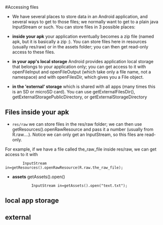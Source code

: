 #Accessing files

* We have several places to store data in an Android application, and several ways to get to those files; we normally want to get to a plain java InputStream or such. You can store files in 3 possible places:

* __inside your apk__ your application eventually becomes a zip file (named apk, but it is basically a zip :). You can store files here in resources (usually res/raw) or in the assets folder; you can then get read-only access to these files.
* __in your app's local storage__ Android provides application local storage that belongs to your application only; you can get access to it with openFileInput and openFileOutput (which take only a file name, not a namespace) and with openFilesDir, which gives you a File object.
* __in the 'external' storage__ which is shared with all apps (many times this is an SD or microSD card). You can use getExternalFilesDir(), getExternalStoragePublicDirectory, or getExternalStorageDirectory

## Files inside your apk

* `res/raw` we can store files in the res/raw folder; we can then use getResources().openRawResource and pass it a number (usually from R.raw....). Notice we can only get an InputStream, so this files are read-only.

For example, if we have a file called the\_raw\_file inside res/raw, we can get access to it with
```
		InputStream in=getResources().openRawResource(R.raw.the_raw_file);
```

* __assets__ getAssets().open()
```
			InputStream in=getAssets().open("text.txt");
```

## local app storage

## external
